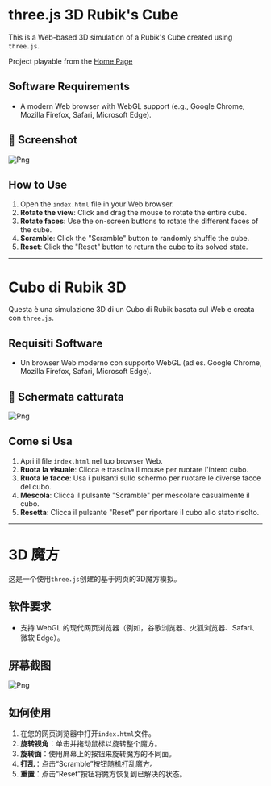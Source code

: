 # three.js 3D Rubik's Cube

This is a Web-based 3D simulation of a Rubik's Cube created using `three.js`.

Project playable from the [Home Page](https://danielecampione.github.io/)

## Software Requirements

- A modern Web browser with WebGL support (e.g., Google Chrome, Mozilla Firefox, Safari, Microsoft Edge).

## 📸 Screenshot  
![Png](https://i.ibb.co/8np6Ygn1/Immagine-2025-09-05-233800.png)

## How to Use

1.  Open the `index.html` file in your Web browser.
2.  **Rotate the view**: Click and drag the mouse to rotate the entire cube.
3.  **Rotate faces**: Use the on-screen buttons to rotate the different faces of the cube.
4.  **Scramble**: Click the "Scramble" button to randomly shuffle the cube.
5.  **Reset**: Click the "Reset" button to return the cube to its solved state.

---

# Cubo di Rubik 3D

Questa è una simulazione 3D di un Cubo di Rubik basata sul Web e creata con `three.js`.

## Requisiti Software

- Un browser Web moderno con supporto WebGL (ad es. Google Chrome, Mozilla Firefox, Safari, Microsoft Edge).

## 📸 Schermata catturata  
![Png](https://i.ibb.co/8np6Ygn1/Immagine-2025-09-05-233800.png)

## Come si Usa

1.  Apri il file `index.html` nel tuo browser Web.
2.  **Ruota la visuale**: Clicca e trascina il mouse per ruotare l'intero cubo.
3.  **Ruota le facce**: Usa i pulsanti sullo schermo per ruotare le diverse facce del cubo.
4.  **Mescola**: Clicca il pulsante "Scramble" per mescolare casualmente il cubo.
5.  **Resetta**: Clicca il pulsante "Reset" per riportare il cubo allo stato risolto.

---

# 3D 魔方

这是一个使用`three.js`创建的基于网页的3D魔方模拟。

## 软件要求

- 支持 WebGL 的现代网页浏览器（例如，谷歌浏览器、火狐浏览器、Safari、微软 Edge）。

## 屏幕截图

![Png](https://i.ibb.co/8np6Ygn1/Immagine-2025-09-05-233800.png)

## 如何使用

1.  在您的网页浏览器中打开`index.html`文件。
2.  **旋转视角**：单击并拖动鼠标以旋转整个魔方。
3.  **旋转面**：使用屏幕上的按钮来旋转魔方的不同面。
4.  **打乱**：点击“Scramble”按钮随机打乱魔方。
5.  **重置**：点击“Reset”按钮将魔方恢复到已解决的状态。
